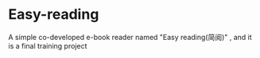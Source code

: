 # Easy-reading
A simple co-developed e-book reader named "Easy reading(简阅)" , and it is a final training project
